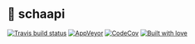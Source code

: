 # 🐑 schaapi
[![Travis build status](https://img.shields.io/travis/cafejojo/schaapi/master.svg?style=for-the-badge)](https://travis-ci.org/cafejojo/schaapi)
[![AppVeyor](https://img.shields.io/appveyor/ci/CafeJojo/schaapi/master.svg?style=for-the-badge)](https://ci.appveyor.com/project/CafeJojo/schaapi/branch/master)
[![CodeCov](https://img.shields.io/codecov/c/github/cafejojo/schaapi/master.svg?style=for-the-badge)](https://codecov.io/gh/cafejojo/schaapi/)
[![Built with love](https://img.shields.io/badge/built%20with-%E2%9D%A4%EF%B8%8F-red.svg?style=for-the-badge)](https://github.com/cafejojo/)
